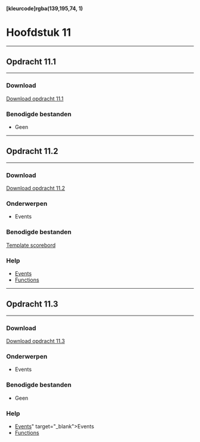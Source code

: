 #### [kleurcode]rgba(139,195,74, 1)

# Hoofdstuk 11

---
## Opdracht 11.1
---

### Download
<a href="https://elo.kw1c.nl/CMS/Studie/811%20ICT-Academie/811%20VakkenInhoud/%5BB.16%20JAV%5D%20Javascript/25187%20%C2%A0%20Applicatie-%20en%20mediaontwikkelaar/Periode%2003/Productie/02.%20Opdrachten/Opdracht%2011.1.pdf" target="_blank">Download opdracht 11.1</a>

### Benodigde bestanden
- Geen

---
## Opdracht 11.2
---

### Download
<a href="https://elo.kw1c.nl/CMS/Studie/811%20ICT-Academie/811%20VakkenInhoud/%5BB.16%20JAV%5D%20Javascript/25187%20%C2%A0%20Applicatie-%20en%20mediaontwikkelaar/Periode%2003/Productie/02.%20Opdrachten/Opdracht%2011.2.pdf" target="_blank">Download opdracht 11.2</a>

### Onderwerpen
- Events


### Benodigde bestanden
<a href="https://elo.kw1c.nl/CMS/Studie/811%20ICT-Academie/811%20VakkenInhoud/%5BB.16%20JAV%5D%20Javascript/25187%20%C2%A0%20Applicatie-%20en%20mediaontwikkelaar/Periode%2003/Productie/02.%20Opdrachten/scorebord.rar" target="_blank">Template scorebord</a>

### Help
- <a href="https://www.w3schools.com/js/js_events.asp" target="_blank">Events</a>
- <a href="https://www.w3schools.com/js/js_functions.asp" target="_blank">Functions</a>

---
## Opdracht 11.3
---

### Download
<a href="https://elo.kw1c.nl/CMS/Studie/811%20ICT-Academie/811%20VakkenInhoud/%5BB.16%20JAV%5D%20Javascript/25187%20%C2%A0%20Applicatie-%20en%20mediaontwikkelaar/Periode%2003/Productie/02.%20Opdrachten/Opdracht%2011.3.pdf" target="_blank">Download opdracht 11.3</a>

### Onderwerpen
- Events

### Benodigde bestanden
- Geen

### Help
- <a href="https://www.w3schools.com/js/js_events.asp" target="_blank">Events</a>" target="_blank">Events</a>
- <a href="https://www.w3schools.com/js/js_functions.asp" target="_blank">Functions</a>
